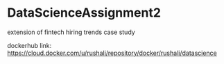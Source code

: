 # DataScienceAssignment2
extension of fintech hiring trends case study


dockerhub link: https://cloud.docker.com/u/rushali/repository/docker/rushali/datascience
